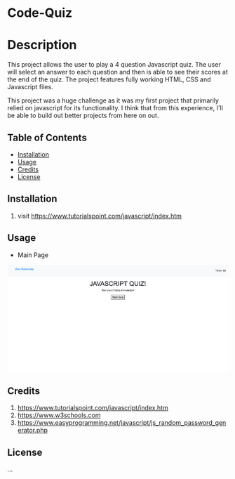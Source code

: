 # Code-Quiz

# Description

This project allows the user to play a 4 question Javascript quiz. The user will select an answer to each question and then is able to see their scores at the end of the quiz. The project features fully working HTML, CSS and Javascript files. 

This project was a huge challenge as it was my first project that primarily relied on javascript for its functionality. I think that from this experience, I'll be able to build out better projects from here on out. 



## Table of Contents
 * [Installation](#Installation) 
 * [Usage](#Usage)
 * [Credits](#Credits)
 * [License](#License)

## Installation

1. visit https://www.tutorialspoint.com/javascript/index.htm

## Usage
*  Main Page

![Main Page](Assets/images/quiz.png)


## Credits
1. https://www.tutorialspoint.com/javascript/index.htm
2. https://www.w3schools.com
3. https://www.easyprogramming.net/javascript/js_random_password_generator.php

## License
...
